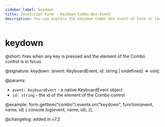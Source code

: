 ```yaml
---
sidebar_label: keydown 
title: JavaScript Form - keydown Combo Box Event
description: You can explore the keydown Combo Box event of Form in the documentation of the DHTMLX JavaScript UI library. Browse developer guides and API reference, try out code examples and live demos, and download a free 30-day evaluation version of DHTMLX Suite 7.
---
```


# keydown

@short: fires when any key is pressed and the element of the Combo control is in focus

@signature: keydown: (event: KeyboardEvent, id: string | undefined) => void;

@params:
- `event: KeyboardEvent` - a native KeyboardEvent object
- `id: string` - the id of the element of the Combo control

@example:
form.getItem("combo").events.on("keydown", function(event, name, id) {
    console.log(event, name, id);
});

@changelog: added in v7.2

